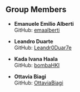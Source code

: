 ## Group Members

- **Emanuele Emilio Alberti**  
  GitHub: [emaalberti](https://github.com/emaalberti)

- **Leandro Duarte**  
  GitHub: [Leandr0Duar7e](https://github.com/Leandr0Duar7e)

- **Kada Ivana Haala**  
  GitHub: [bombaHKI](https://github.com/bombaHKI)

- **Ottavia Biagi**  
  GitHub: [OttaviaBiagi](https://github.com/OttaviaBiagi)
